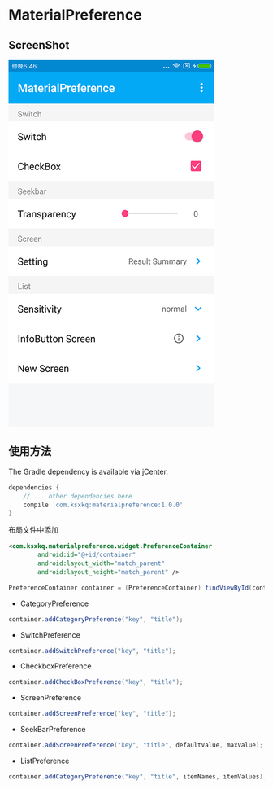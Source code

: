 MaterialPreference
============
## ScreenShot
![screenshot](https://github.com/ksxkq/MaterialPreference/blob/master/screenshot/4EE33D379F5B22E6AAB3FD7F937996D8.png)

## 使用方法

The Gradle dependency is available via jCenter.
```gradle
dependencies {
	// ... other dependencies here
    compile 'com.ksxkq:materialpreference:1.0.0'
}
```

布局文件中添加
```xml
<com.ksxkq.materialpreference.widget.PreferenceContainer
        android:id="@+id/container"
        android:layout_width="match_parent"
        android:layout_height="match_parent" />
```

```java
PreferenceContainer container = (PreferenceContainer) findViewById(container);
```

* CategoryPreference
```java
container.addCategoryPreference("key", "title");
```

* SwitchPreference
```java
container.addSwitchPreference("key", "title");
```

* CheckboxPreference
```java
container.addCheckBoxPreference("key", "title");
```

* ScreenPreference
```java
container.addScreenPreference("key", "title");
```

* SeekBarPreference
```java
container.addScreenPreference("key", "title", defaultValue, maxValue);
```

* ListPreference
```java
container.addCategoryPreference("key", "title", itemNames, itemValues);
```
